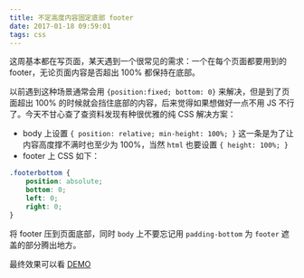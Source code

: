 ```yaml
---
title: 不定高度内容固定底部 footer
date: 2017-01-18 09:59:01
tags: css
---
```


这周基本都在写页面，某天遇到一个很常见的需求：一个在每个页面都要用到的 footer，无论页面内容是否超出 100% 都保持在底部。

以前遇到这种场景通常会用 `{position:fixed; bottom: 0}` 来解决，但是到了页面超出 100% 的时候就会挡住底部的内容，后来觉得如果想做好一点不用 JS 不行了。今天不甘心查了查资料发现有种很优雅的纯 CSS 解决方案：

- body 上设置 `{ position: relative; min-height: 100%; }`
这一条是为了让内容高度撑不满时也至少为 100%，当然 `html` 也要设置 `{ height: 100%; }`
- footer 上 CSS 如下：
```css
.footerbottom {
	position: absolute;
	bottom: 0;
	left: 0;
	right: 0;
}
```

将 footer 压到页面底部，同时 `body` 上不要忘记用 `padding-bottom` 为 `footer` 遮盖的部分腾出地方。

最终效果可以看 [DEMO](https://codepen.io/cbracco/pen/zekgx)